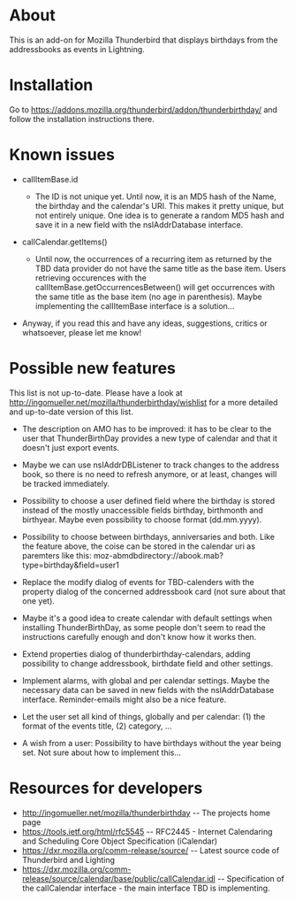 # About

This is an add-on for Mozilla Thunderbird that displays birthdays from the
addressbooks as events in Lightning.


# Installation

Go to https://addons.mozilla.org/thunderbird/addon/thunderbirthday/ and follow
the installation instructions there.

# Known issues

* calIItemBase.id
    - The ID is not unique yet. Until now, it is an MD5 hash of the Name,
      the birthday and the calendar's URI. This makes it pretty unique, but
      not entirely unique. One idea is to generate a random MD5 hash and
      save it in a new field with the nsIAddrDatabase interface.

* calICalendar.getItems()
    - Until now, the occurrences of a recurring item as returned by the
      TBD data provider do not have the same title as the base item. Users
      retrieving occurences with the calIItemBase.getOccurrencesBetween()
      will get occurrences with the same title as the base item (no age in
      parenthesis). Maybe implementing the calIItemBase interface is a
      solution...

* Anyway, if you read this and have any ideas, suggestions, critics or
  whatsoever, please let me know!


# Possible new features

This list is not up-to-date. Please have a look at
http://ingomueller.net/mozilla/thunderbirthday/wishlist for a more detailed and
up-to-date version of this list.

* The description on AMO has to be improved: it has to be clear to the user
  that ThunderBirthDay provides a new type of calendar and that it doesn't
  just export events.

* Maybe we can use nsIAddrDBListener to track changes to the address
  book, so there is no need to refresh anymore, or at least, changes
  will be tracked immediately.

* Possibility to choose a user defined field where the birthday is
  stored instead of the mostly unaccessible fields birthday, birthmonth
  and birthyear. Maybe even possibility to choose format (dd.mm.yyyy).

* Possibility to choose between birthdays, anniversaries and both. Like
  the feature above, the coise can be stored in the calendar uri as
  paremters like this: moz-abmdbdirectory://abook.mab?type=birthday&field=user1

* Replace the modify dialog of events for TBD-calenders with the
  property dialog of the concerned addressbook card (not sure about
  that one yet).

* Maybe it's a good idea to create calendar with default settings when
  installing ThunderBirthDay, as some people don't seem to read the
  instructions carefully enough and don't know how it works then.

* Extend properties dialog of thunderbirthday-calendars, adding possibility
  to change addressbook, birthdate field and other settings.

* Implement alarms, with global and per calendar settings. Maybe the
  necessary data can be saved in new fields with the nsIAddrDatabase
  interface. Reminder-emails might also be a nice feature.

* Let the user set all kind of things, globally and per calendar:
  (1) the format of the events title, (2) category, ...

* A wish from a user: Possibility to have birthdays without the year
  being set. Not sure about how to implement this...


# Resources for developers

* http://ingomueller.net/mozilla/thunderbirthday -- The projects home page
* https://tools.ietf.org/html/rfc5545 -- RFC2445 - Internet Calendaring and
  Scheduling Core Object Specification (iCalendar)
* https://dxr.mozilla.org/comm-release/source/ -- Latest source code of Thunderbird and Lighting
* https://dxr.mozilla.org/comm-release/source/calendar/base/public/calICalendar.idl --
  Specification of the calICalendar interface - the main interface TBD is
  implementing.

